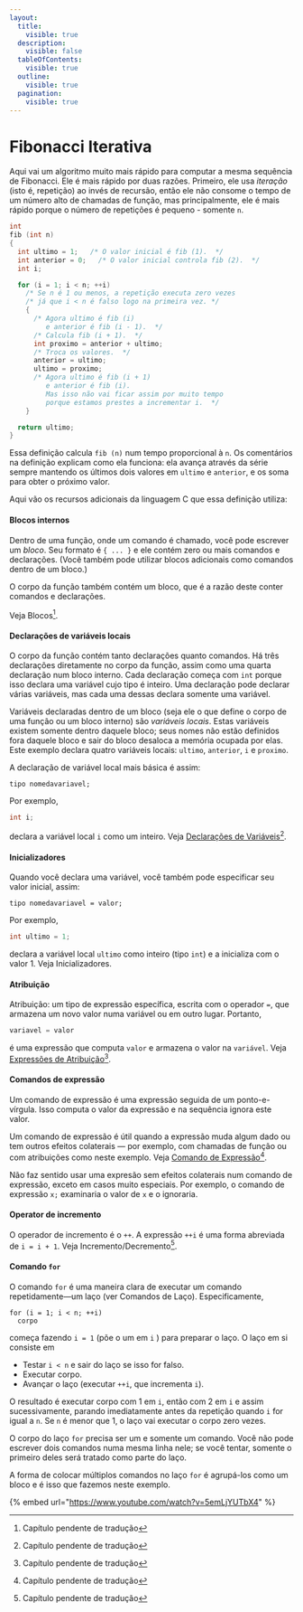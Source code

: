 ```yaml
---
layout:
  title:
    visible: true
  description:
    visible: false
  tableOfContents:
    visible: true
  outline:
    visible: true
  pagination:
    visible: true
---
```


# Fibonacci Iterativa

Aqui vai um algoritmo muito mais rápido para computar a mesma sequência de Fibonacci. Ele é mais rápido por duas razões. Primeiro, ele usa _iteração_ (isto é, repetição) ao invés de recursão, então ele não consome o tempo de um número alto de chamadas de função, mas principalmente, ele é mais rápido porque o número de repetições é pequeno - somente `n`.

```c
int
fib (int n)
{
  int ultimo = 1;   /* O valor inicial é fib (1).  */
  int anterior = 0;   /* O valor inicial controla fib (2).  */
  int i;

  for (i = 1; i < n; ++i)
    /* Se n é 1 ou menos, a repetição executa zero vezes
    /* já que i < n é falso logo na primeira vez. */
    {
      /* Agora ultimo é fib (i)
         e anterior é fib (i - 1).  */
      /* Calcula fib (i + 1).  */
      int proximo = anterior + ultimo;
      /* Troca os valores.  */
      anterior = ultimo;
      ultimo = proximo;
      /* Agora ultimo é fib (i + 1)
         e anterior é fib (i).
         Mas isso não vai ficar assim por muito tempo
         porque estamos prestes a incrementar i.  */
    }

  return ultimo;
}
```

Essa definição calcula `fib (n)` num tempo proporcional à `n`. Os comentários na definição explicam  como ela funciona: ela avança através da série sempre mantendo os últimos dois valores em `ultimo` e `anterior`, e os soma para obter o próximo valor.

Aqui vão os recursos adicionais da linguagem C que essa definição utiliza:

#### **Blocos internos**

Dentro de uma função, onde um comando é chamado, você pode escrever um _bloco_. Seu formato é `{ ... }` e ele contém zero ou mais comandos e declarações. (Você também pode utilizar blocos adicionais como comandos dentro de um bloco.)

O corpo da função também contém um bloco, que é a razão deste conter comandos e declarações.

Veja Blocos[^1].

#### **Declarações de variáveis locais**

O corpo da função contém tanto declarações quanto comandos. Há três declarações diretamente no corpo da função, assim como uma quarta declaração num bloco interno. Cada declaração começa com `int` porque isso declara uma variável cujo tipo é inteiro. Uma declaração pode declarar várias variáveis, mas cada uma dessas declara somente uma variável.

Variáveis declaradas dentro de um bloco (seja ele o que define o corpo de uma função ou um bloco interno) são _variáveis locais_. Estas variáveis existem somente dentro daquele bloco; seus nomes não estão definidos fora daquele bloco e sair do bloco desaloca a memória ocupada por elas. Este exemplo declara quatro variáveis locais: `ultimo`, `anterior`, `i` e `proximo`.  &#x20;

A declaração de variável local mais básica é assim:

```
tipo nomedavariavel;
```

Por exemplo,

```c
int i;
```

declara a variável local `i` como um inteiro. Veja [Declarações de Variáveis](#user-content-fn-2)[^2].

#### **Inicializadores**

Quando você declara uma variável, você também pode especificar seu valor inicial, assim:

```
tipo nomedavariavel = valor;
```

Por exemplo,

```c
int ultimo = 1;
```

declara a variável local `ultimo` como inteiro (tipo `int`) e a inicializa com o valor 1. Veja Inicializadores.

#### **Atribuição**

Atribuição: um tipo de expressão específica, escrita com o operador `=`, que armazena um novo valor numa variável ou em outro lugar. Portanto,

```c
variavel = valor
```

é uma expressão que computa `valor` e armazena o valor na `variável`. Veja [Expressões de Atribuição](#user-content-fn-3)[^3].

#### **Comandos de expressão**

Um comando de expressão é uma expressão seguida de um ponto-e-vírgula. Isso computa o valor da expressão e na sequência ignora este valor.

Um comando de expressão é útil quando a expressão muda algum dado ou tem outros efeitos colaterais — por exemplo, com chamadas de função ou com atribuições como neste exemplo. Veja [Comando de Expressão](#user-content-fn-4)[^4].

Não faz sentido usar uma expresão sem efeitos colaterais num comando de expressão, exceto em casos muito especiais. Por exemplo, o comando de expressão `x;` examinaria o valor de `x` e o ignoraria.

#### **Operator de incremento**

O operador de incremento é o `++`. A expressão `++i` é uma forma abreviada de `i = i + 1`. Veja Incremento/Decremento[^5].

#### Comando `for`

O comando `for` é uma maneira clara de executar um comando repetidamente—um laço (ver Comandos de Laço). Especificamente,

```
for (i = 1; i < n; ++i)
  corpo
```

começa fazendo `i = 1` (põe o um em `i` ) para preparar o laço. O laço em si consiste em

* Testar `i < n` e sair do laço se isso for falso.
* Executar corpo.
* Avançar o laço (executar `++i`, que incrementa `i`).

O resultado é executar corpo com 1 em `i`, então com 2 em `i` e assim sucessivamente, parando imediatamente antes da repetição quando `i` for igual a `n`. Se `n` é menor que 1, o laço vai executar o corpo zero vezes.

O corpo do laço `for` precisa ser um e somente um comando. Você não pode escrever dois comandos numa mesma linha nele; se você tentar, somente o primeiro deles será tratado como parte do laço.

A forma de colocar múltiplos comandos no laço `for` é agrupá-los como um bloco e é isso que fazemos neste exemplo.

{% embed url="https://www.youtube.com/watch?v=5emLjYUTbX4" %}



[^1]: Capítulo pendente de tradução

[^2]: Capítulo pendente de tradução

[^3]: Capítulo pendente de tradução

[^4]: Capítulo pendente de tradução

[^5]: Capítulo pendente de tradução
